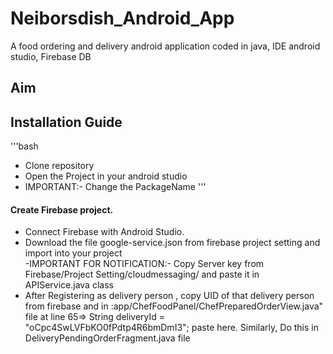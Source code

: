 # Neiborsdish_Android_App
A food ordering and delivery android application coded in java, IDE android studio, Firebase DB


## Aim


## Installation Guide
'''bash
   - Clone repository
   - Open the Project in your android studio
   - IMPORTANT:- Change the PackageName
'''

#### Create Firebase project.
   - Connect Firebase with Android Studio.
   - Download the file google-service.json from firebase project setting and import into your project  
   -IMPORTANT FOR NOTIFICATION:- Copy Server key from Firebase/Project Setting/cloudmessaging/ and paste it in APIService.java class
   - After Registering as delivery person , copy UID of that delivery person from firebase and in :app/ChefFoodPanel/ChefPreparedOrderView.java" file at line 65=> String deliveryId = "oCpc4SwLVFbKO0fPdtp4R6bmDmI3"; paste here. Similarly, Do this in DeliveryPendingOrderFragment.java file 
